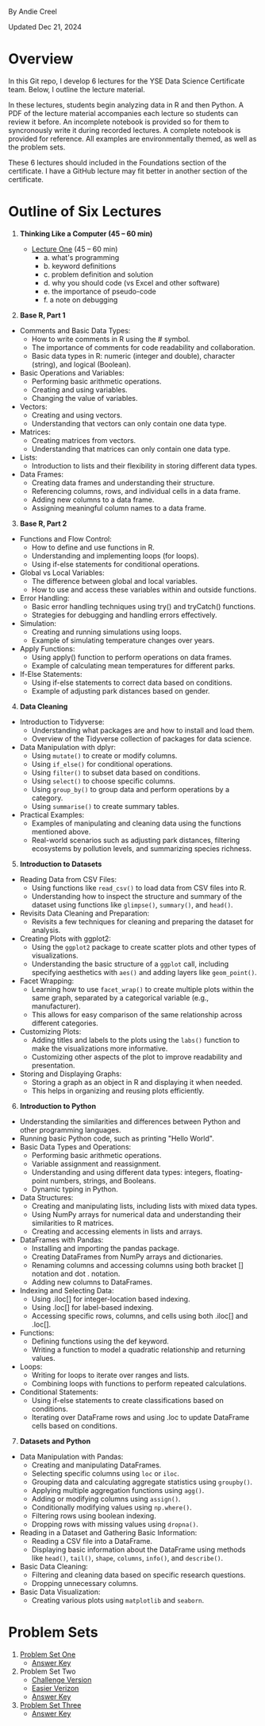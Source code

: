 By Andie Creel 

Updated Dec 21, 2024 

# Overview
In this Git repo, I develop 6 lectures for the YSE Data Science Certificate team. Below, I outline the lecture material. 

In these lectures, students begin analyzing data in R and then Python. A PDF of the lecture material accompanies each lecture so students can review it before. An incomplete notebook is provided so for them to syncronously write it during recorded lectures. A complete notebook is provided for reference. All examples are environmentally themed, as well as the problem sets. 

These 6 lectures should included in the Foundations section of the certificate. I have a GitHub lecture may fit better in another section of the certificate. 

# Outline of Six Lectures 
1. **Thinking Like a Computer (45 – 60 min)**
   - [Lecture One](lecture_material/1_think_like_computer.pdf) (45 – 60 min)
      - a. what's programming
      - b. keyword definitions
      - c. problem definition and solution
      - d. why you should code (vs Excel and other software)
      - e. the importance of pseudo-code
      - f. a note on debugging

2. **Base R, Part 1**
- Comments and Basic Data Types:
   - How to write comments in R using the # symbol.
   - The importance of comments for code readability and collaboration.
   - Basic data types in R: numeric (integer and double), character (string), and logical (Boolean).
- Basic Operations and Variables:
   - Performing basic arithmetic operations.
   - Creating and using variables.
   - Changing the value of variables.
- Vectors:
   - Creating and using vectors.
   - Understanding that vectors can only contain one data type.
- Matrices:
   - Creating matrices from vectors.
   - Understanding that matrices can only contain one data type.
- Lists:
   - Introduction to lists and their flexibility in storing different data types.
- Data Frames:
   - Creating data frames and understanding their structure.
   - Referencing columns, rows, and individual cells in a data frame.
   - Adding new columns to a data frame.
   - Assigning meaningful column names to a data frame.

3. **Base R, Part 2**
- Functions and Flow Control:
   - How to define and use functions in R.
   - Understanding and implementing loops (for loops).
   - Using if-else statements for conditional operations.
- Global vs Local Variables:
   - The difference between global and local variables.
   - How to use and access these variables within and outside functions.
- Error Handling:
   - Basic error handling techniques using try() and tryCatch() functions.
   - Strategies for debugging and handling errors effectively.
- Simulation:
   - Creating and running simulations using loops.
   - Example of simulating temperature changes over years.
- Apply Functions:
   - Using apply() function to perform operations on data frames.
   - Example of calculating mean temperatures for different parks.
- If-Else Statements:
   - Using if-else statements to correct data based on conditions.
   - Example of adjusting park distances based on gender.

4. **Data Cleaning**
- Introduction to Tidyverse:
   - Understanding what packages are and how to install and load them.
   - Overview of the Tidyverse collection of packages for data science.
- Data Manipulation with dplyr:
   - Using `mutate()` to create or modify columns.
   - Using `if_else()` for conditional operations.
   - Using `filter()` to subset data based on conditions.
   - Using `select()` to choose specific columns.
   - Using `group_by()` to group data and perform operations by a category.
   - Using `summarise()` to create summary tables.
- Practical Examples:
   - Examples of manipulating and cleaning data using the functions mentioned above.
   - Real-world scenarios such as adjusting park distances, filtering ecosystems by pollution levels, and summarizing species richness.


5. **Introduction to Datasets**
- Reading Data from CSV Files:
   - Using functions like `read_csv()` to load data from CSV files into R.
   - Understanding how to inspect the structure and summary of the dataset using functions like `glimpse()`, `summary()`, and `head()`.
- Revisits Data Cleaning and Preparation:
   - Revisits a few techniques for cleaning and preparing the dataset for analysis.
- Creating Plots with ggplot2:
   - Using the `ggplot2` package to create scatter plots and other types of visualizations.
   - Understanding the basic structure of a `ggplot` call, including specifying aesthetics with `aes()` and adding layers like `geom_point()`.
- Facet Wrapping:
   - Learning how to use `facet_wrap()` to create multiple plots within the same graph, separated by a categorical variable (e.g., manufacturer).
   - This allows for easy comparison of the same relationship across different categories.
- Customizing Plots:
   - Adding titles and labels to the plots using the `labs()` function to make the visualizations more informative.
   - Customizing other aspects of the plot to improve readability and presentation.
- Storing and Displaying Graphs:
   - Storing a graph as an object in R and displaying it when needed.
   - This helps in organizing and reusing plots efficiently.

6. **Introduction to Python**
- Understanding the similarities and differences between Python and other programming languages.
- Running basic Python code, such as printing "Hello World".
- Basic Data Types and Operations:
   - Performing basic arithmetic operations.
   - Variable assignment and reassignment.
   - Understanding and using different data types: integers, floating-point numbers, strings, and Booleans.
   - Dynamic typing in Python.
- Data Structures:
   - Creating and manipulating lists, including lists with mixed data types.
   - Using NumPy arrays for numerical data and understanding their similarities to R matrices.
   - Creating and accessing elements in lists and arrays.
- DataFrames with Pandas:
   - Installing and importing the pandas package.
   - Creating DataFrames from NumPy arrays and dictionaries.
   - Renaming columns and accessing columns using both bracket [] notation and dot . notation.
   - Adding new columns to DataFrames.
- Indexing and Selecting Data:
   - Using .iloc[] for integer-location based indexing.
   - Using .loc[] for label-based indexing.
   - Accessing specific rows, columns, and cells using both .iloc[] and .loc[].
- Functions:
   - Defining functions using the def keyword.
   - Writing a function to model a quadratic relationship and returning values.
- Loops:
   - Writing for loops to iterate over ranges and lists.
   - Combining loops with functions to perform repeated calculations.
- Conditional Statements:
   - Using if-else statements to create classifications based on conditions.
   - Iterating over DataFrame rows and using .loc to update DataFrame cells based on conditions.

7. **Datasets and Python**

- Data Manipulation with Pandas:
   - Creating and manipulating DataFrames.
   - Selecting specific columns using `loc` or `iloc`.
   - Grouping data and calculating aggregate statistics using `groupby()`.
   - Applying multiple aggregation functions using `agg()`.
   - Adding or modifying columns using `assign()`.
   - Conditionally modifying values using `np.where()`.
   - Filtering rows using boolean indexing.
   - Dropping rows with missing values using `dropna()`.
- Reading in a Dataset and Gathering Basic Information:
   - Reading a CSV file into a DataFrame.
   - Displaying basic information about the DataFrame using methods like `head()`, `tail()`, `shape`, `columns`, `info()`, and `describe()`.
- Basic Data Cleaning:
   - Filtering and cleaning data based on specific research questions.
   - Dropping unnecessary columns.
- Basic Data Visualization:
   - Creating various plots using `matplotlib` and `seaborn`.

# Problem Sets

1. [Problem Set One](problem_sets/1_pset.pdf)
    - [Answer Key](problem_sets/1_answer_key.pdf)
2. Problem Set Two 
    - [Challenge Version](problem_sets/2_pset.pdf) 
    - [Easier Verizon](problem_sets/2_pset_EASIER.pdf) 
    - [Answer Key](problem_sets/2_answer_key.pdf)
3. [Problem Set Three](problem_sets/3_pset.pdf)
    - [Answer Key](problem_sets/3_answer_key.pdf)







